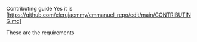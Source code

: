 Contributing guide
Yes it is [https://github.com/elerujaemmy/emmanuel_repo/edit/main/CONTRIBUTING.md]


These are the requirements

